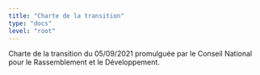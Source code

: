 ```yaml
---
title: "Charte de la transition"
type: "docs"
level: "root"
---
```


Charte de la transition du 05/09/2021 promulguée par le Conseil National pour le Rassemblement et le Développement.
